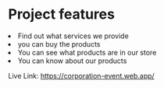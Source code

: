 <h1>Project features</h1>
<li>Find out what services we provide</li>
<li>you can buy the products</li>
<li>You can see what products are in our store</li>
<li>You can know about our products </li>
<p>Live Link: <a href="">https://corporation-event.web.app/</p>